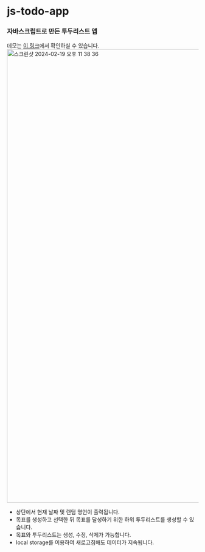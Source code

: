 # js-todo-app
### 자바스크립트로 만든 투두리스트 앱

데모는 [이 링크](https://main--yubin-js-todo-app.netlify.app/)에서 확인하실 수 있습니다.
<img width="1192" alt="스크린샷 2024-02-19 오후 11 38 36" src="https://github.com/ChaeYubin/js-todo-app/assets/63189595/5e9ca53e-a9eb-4073-8988-6d5ff74f30bc">


- 상단에서 현재 날짜 및 랜덤 명언이 출력됩니다.
- 목표를 생성하고 선택한 뒤 목표를 달성하기 위한 하위 투두리스트를 생성할 수 있습니다.
- 목표와 투두리스트는 생성, 수정, 삭제가 가능합니다.
- local storage를 이용하여 새로고침해도 데이터가 지속됩니다.
